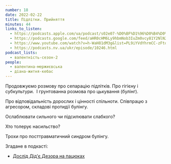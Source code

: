 ```yaml
---
number: 18
date: 2022-02-22
title: Підлітки. Прийняття
minutes: 44
links_to_listen:
  - https://podcasts.apple.com/ua/podcast/s02e07-%D0%BF%D1%96%D0%B4%D0%BB%D1%96%D1%82%D0%BA%D0%B8-%D0%BF%D1%80%D0%B8%D0%B9%D0%BD%D1%8F%D1%82%D1%82%D1%8F/id1581632743?i=1000551847900
  - https://podcasts.google.com/feed/aHR0cHM6Ly9hbmNob3IuZm0vcy81Y2NlN2UzOC9wb2RjYXN0L3Jzcw/episode/MWQ3NDU4NzUtMmU0Ni00ZjNkLTkyZjUtZmY2YTY1MjdlMmI2?sa=X&ved=0CAUQkfYCahcKEwiQvP626uL6AhUAAAAAHQAAAAAQEQ
  - https://www.youtube.com/watch?v=h-WaH81dM3g&list=PL9iYVdYhrmCC-zFtq60fYg70jZlh3HtPT&index=7
  - https://podcasts.nv.ua/ukr/episode/10246.html
podcast_lists:
  - валентність-сезон-2
people:
  - валентина-мержиєвська
  - діана-житня-кебас
---
```


Продовжуємо розмову про сепарацію підлітків. Про гігієну і субкультури.  І
грунтованна розмова про цькування (булінг). 

Про відповідальність дорослих і цінності спільноти. Співпрацю з агресором,
складові протидії булінгу.  

Ослаблювати сильного чи підсилювати слабкого?  

Хто толерує насильство? 

Трохи про посттравматичний синдром булінгу.  

Згадане в подкасті:

- [Дослід Дід'є Дезора на пацюках][1]

[1]: https://link.springer.com/article/10.1007/BF02253377
